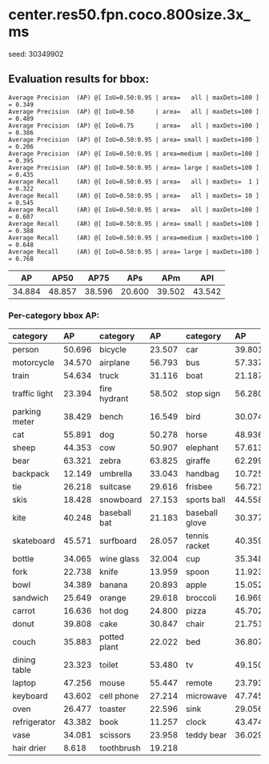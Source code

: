 # center.res50.fpn.coco.800size.3x_ms  

seed: 30349902

## Evaluation results for bbox:  

```  
Average Precision  (AP) @[ IoU=0.50:0.95 | area=   all | maxDets=100 ] = 0.349
Average Precision  (AP) @[ IoU=0.50      | area=   all | maxDets=100 ] = 0.489
Average Precision  (AP) @[ IoU=0.75      | area=   all | maxDets=100 ] = 0.386
Average Precision  (AP) @[ IoU=0.50:0.95 | area= small | maxDets=100 ] = 0.206
Average Precision  (AP) @[ IoU=0.50:0.95 | area=medium | maxDets=100 ] = 0.395
Average Precision  (AP) @[ IoU=0.50:0.95 | area= large | maxDets=100 ] = 0.435
Average Recall     (AR) @[ IoU=0.50:0.95 | area=   all | maxDets=  1 ] = 0.322
Average Recall     (AR) @[ IoU=0.50:0.95 | area=   all | maxDets= 10 ] = 0.545
Average Recall     (AR) @[ IoU=0.50:0.95 | area=   all | maxDets=100 ] = 0.607
Average Recall     (AR) @[ IoU=0.50:0.95 | area= small | maxDets=100 ] = 0.388
Average Recall     (AR) @[ IoU=0.50:0.95 | area=medium | maxDets=100 ] = 0.648
Average Recall     (AR) @[ IoU=0.50:0.95 | area= large | maxDets=100 ] = 0.768
```  
|   AP   |  AP50  |  AP75  |  APs   |  APm   |  APl   |  
|:------:|:------:|:------:|:------:|:------:|:------:|  
| 34.884 | 48.857 | 38.596 | 20.600 | 39.502 | 43.542 |

### Per-category bbox AP:  

| category      | AP     | category     | AP     | category       | AP     |  
|:--------------|:-------|:-------------|:-------|:---------------|:-------|  
| person        | 50.696 | bicycle      | 23.507 | car            | 39.801 |  
| motorcycle    | 34.570 | airplane     | 56.793 | bus            | 57.337 |  
| train         | 54.634 | truck        | 31.116 | boat           | 21.187 |  
| traffic light | 23.394 | fire hydrant | 58.502 | stop sign      | 56.280 |  
| parking meter | 38.429 | bench        | 16.549 | bird           | 30.074 |  
| cat           | 55.891 | dog          | 50.278 | horse          | 48.936 |  
| sheep         | 44.353 | cow          | 50.907 | elephant       | 57.613 |  
| bear          | 63.321 | zebra        | 63.825 | giraffe        | 62.299 |  
| backpack      | 12.149 | umbrella     | 33.043 | handbag        | 10.725 |  
| tie           | 26.218 | suitcase     | 29.616 | frisbee        | 56.721 |  
| skis          | 18.428 | snowboard    | 27.153 | sports ball    | 44.558 |  
| kite          | 40.248 | baseball bat | 21.183 | baseball glove | 30.377 |  
| skateboard    | 45.571 | surfboard    | 28.057 | tennis racket  | 40.359 |  
| bottle        | 34.065 | wine glass   | 32.004 | cup            | 35.348 |  
| fork          | 22.738 | knife        | 13.959 | spoon          | 11.923 |  
| bowl          | 34.389 | banana       | 20.893 | apple          | 15.052 |  
| sandwich      | 25.649 | orange       | 29.618 | broccoli       | 16.969 |  
| carrot        | 16.636 | hot dog      | 24.800 | pizza          | 45.702 |  
| donut         | 39.808 | cake         | 30.847 | chair          | 21.751 |  
| couch         | 35.883 | potted plant | 22.022 | bed            | 36.807 |  
| dining table  | 23.323 | toilet       | 53.480 | tv             | 49.150 |  
| laptop        | 47.256 | mouse        | 55.447 | remote         | 23.793 |  
| keyboard      | 43.602 | cell phone   | 27.214 | microwave      | 47.745 |  
| oven          | 26.477 | toaster      | 22.596 | sink           | 29.056 |  
| refrigerator  | 43.382 | book         | 11.257 | clock          | 43.474 |  
| vase          | 34.081 | scissors     | 23.958 | teddy bear     | 36.029 |  
| hair drier    | 8.618  | toothbrush   | 19.218 |                |        |
